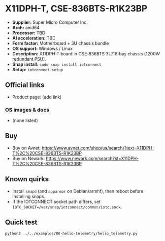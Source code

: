 # X11DPH-T, CSE-836BTS-R1K23BP

- **Supplier:** Super Micro Computer  Inc.
- **Arch:** amd64
- **Processor:** TBD
- **AI acceleration:** TBD
- **Form factor:** Motherboard + 3U chassis bundle
- **OS support:** Windows / Linux
- **Description:** X11DPH‑T board in CSE‑836BTS 3U/16‑bay chassis (1200W redundant PSU).
- **Snap install:** `sudo snap install iotconnect`
- **Setup:** `iotconnect.setup`

## Official links
- Product page: (add link)

### OS images & docs
- (none listed)

## Buy
- Buy on Avnet: https://www.avnet.com/shop/us/search/?text=X11DPH-T%2C%20CSE-836BTS-R1K23BP
- Buy on Newark: https://www.newark.com/search?st=X11DPH-T%2C%20CSE-836BTS-R1K23BP

## Known quirks
- Install `snapd` (and `apparmor` on Debian/armhf), then reboot before installing snaps.
- If the IOTCONNECT socket path differs, set `IOTC_SOCKET=/var/snap/iotconnect/common/iotc.sock`.

## Quick test
```bash
python3 ../../examples/00-hello-telemetry/hello_telemetry.py
```
